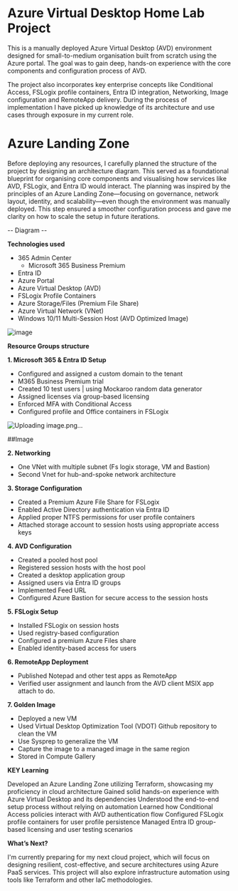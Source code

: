 # Azure Virtual Desktop Home Lab Project

This is a manually deployed Azure Virtual Desktop (AVD) environment designed for small-to-medium organisation built from scratch using the Azure portal. The goal was to gain deep, hands-on experience with the core components and configuration process of AVD. 

The project also incorporates key enterprise concepts like Conditional Access, FSLogix profile containers, Entra ID integration, Networking, Image configuration and RemoteApp delivery. During the process of implementation I have picked up knowledge of its architecture and use cases through exposure in my current role.


# **Azure Landing Zone**


Before deploying any resources, I carefully planned the structure of the project by designing an architecture diagram. This served as a foundational blueprint for organising core components and visualising how services like AVD, FSLogix, and Entra ID would interact. The planning was inspired by the principles of an Azure Landing Zone—focusing on governance, network layout, identity, and scalability—even though the environment was manually deployed. This step ensured a smoother configuration process and gave me clarity on how to scale the setup in future iterations.

-- Diagram -- 
  


**Technologies used**
- 365 Admin Center
  -  Microsoft 365 Business Premium
- Entra ID
- Azure Portal
- Azure Virtual Desktop (AVD)
- FSLogix Profile Containers
- Azure Storage/Files (Premium File Share)
- Azure Virtual Network (VNet)
- Windows 10/11 Multi-Session Host (AVD Optimized Image)

![image](https://github.com/user-attachments/assets/3b4922ba-5faf-4ffd-9b5f-177d800eeb2c)


**Resource Groups structure**


**1. Microsoft 365 & Entra ID Setup**
- Configured and assigned a custom domain to the tenant
- M365 Business Premium trial
- Created 10 test users | using Mockaroo random data generator 
- Assigned licenses via group-based licensing
- Enforced MFA with Conditional Access
- Configured profile and Office containers in FSLogix

![Uploading image.png…]()


##Image

**2. Networking**
- One VNet with multiple subnet (Fs logix storage, VM and Bastion) 
- Second Vnet for hub-and-spoke network architecture

**3. Storage Configuration**
- Created a Premium Azure File Share for FSLogix
- Enabled Active Directory authentication via Entra ID
- Applied proper NTFS permissions for user profile containers
- Attached storage account to session hosts using appropriate access keys

**4. AVD Configuration**
- Created a pooled host pool
- Registered session hosts with the host pool
- Created a desktop application group
- Assigned users via Entra ID groups
- Implemented Feed URL 
- Configured Azure Bastion for secure access to the session hosts

**5. FSLogix Setup**
- Installed FSLogix on session hosts
- Used registry-based configuration
- Configured a premium Azure Files share
- Enabled identity-based access for users

**6. RemoteApp Deployment**
- Published Notepad and other test apps as RemoteApp
- Verified user assignment and launch from the AVD client
MSIX app attach to do.

**7. Golden Image**
- Deployed a new VM
- Used Virtual Desktop Optimization Tool (VDOT) Github repository to clean the VM
- Use Sysprep to generalize the VM
- Capture the image to a managed image in the same region
- Stored in Compute Gallery

**KEY Learning**

Developed an Azure Landing Zone utilizing Terraform, showcasing my proficiency in cloud architecture
Gained solid hands-on experience with Azure Virtual Desktop and its dependencies
Understood the end-to-end setup process without relying on automation
Learned how Conditional Access policies interact with AVD authentication flow
Configured FSLogix profile containers for user profile persistence
Managed Entra ID group-based licensing and user testing scenarios


**What’s Next?**

I'm currently preparing for my next cloud project, which will focus on designing resilient, cost-effective, and secure architectures using Azure PaaS services. This project will also explore infrastructure automation using tools like Terraform and other IaC methodologies.


